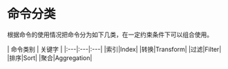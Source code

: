 # 命令分类
根据命令的使用情况把命令分为如下几类，在一定约束条件下可以组合使用。

| 命令类别 | 关键字 |
|:---|:---|:---|
|索引|Index|
|转换|Transform|
|过滤|Filter|
|排序|Sort|
|聚合|Aggregation|
